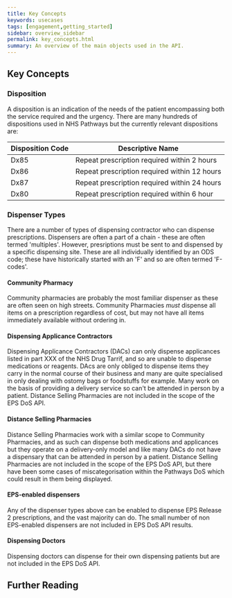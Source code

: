 ```yaml
---
title: Key Concepts
keywords: usecases
tags: [engagement,getting_started]
sidebar: overview_sidebar
permalink: key_concepts.html
summary: An overview of the main objects used in the API.
---
```


## Key Concepts ###

### Disposition ###
A disposition is an indication of the needs of the patient encompassing both the service required and the urgency. There are many hundreds of dispositions used in NHS Pathways but the currently relevant dispositions are:

| Disposition Code   | Descriptive Name                             |
|--------------------|----------------------------------------------|
| Dx85               | Repeat prescription required within 2 hours  |
| Dx86               | Repeat prescription required within 12 hours |
| Dx87               | Repeat prescription required within 24 hours |
| Dx80               | Repeat prescription required within 6 hour   |

### Dispenser Types ###

There are a number of types of dispensing contractor who can dispense prescriptions. Dispensers are often a part of a chain - these are often termed 'multiples'. However, presriptions must be sent to and dispensed by a specific dispensing site. These are all individually identified by an ODS code; these have historically started with an 'F' and so are often termed 'F-codes'.

#### Community Pharmacy ####
Community pharmacies are probably the most familiar dispenser as these are often seen on high streets. Community Pharmacies _must_ dispense all items on a prescription regardless of cost, but may not have all items immediately available without ordering in.

#### Dispensing Applicance Contractors ####
Dispensing Applicance Contractors (DACs) can only dispense applicances listed in part XXX of the NHS Drug Tarrif, and so are unable to dispense medications or reagents. DAcs are only obliged to dispense items they carry in the normal course of their business and many are quite specialised in only dealing with ostomy bags or foodstuffs for example. Many work on the basis of providing a delivery service so can't be attended in person by a patient. Distance Selling Pharmacies are not included in the scope of the EPS DoS API.

#### Distance Selling Pharmacies ####
Distance Selling Pharmacies work with a similar scope to Community Pharmacies, and as such can dispense both medications and applicances but they operate on a delivery-only model and like many DACs do not have a dispensary that can be attended in person by a patient. Distance Selling Pharmacies are not included in the scope of the EPS DoS API, but there have been some cases of miscategorisation within the Pathways DoS which could result in them being displayed.

#### EPS-enabled dispensers ####

Any of the dispenser types above can be enabled to dispense EPS Release 2 prescriptions, and the vast majority can do. The small number of non EPS-enabled dispensers are not included in EPS DoS API results.

#### Dispensing Doctors ####

Dispensing doctors can dispense for their own dispensing patients but are not included in the EPS DoS API.

## Further Reading ##
